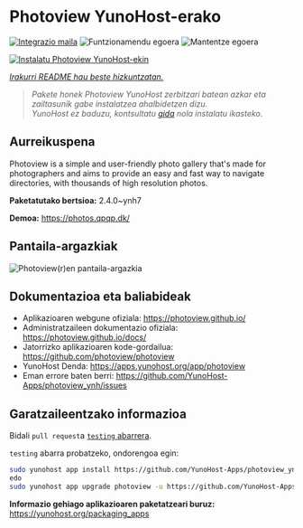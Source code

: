<!--
Ohart ongi: README hau automatikoki sortu da <https://github.com/YunoHost/apps/tree/master/tools/readme_generator>ri esker
EZ editatu eskuz.
-->

# Photoview YunoHost-erako

[![Integrazio maila](https://apps.yunohost.org/badge/integration/photoview)](https://ci-apps.yunohost.org/ci/apps/photoview/)
![Funtzionamendu egoera](https://apps.yunohost.org/badge/state/photoview)
![Mantentze egoera](https://apps.yunohost.org/badge/maintained/photoview)

[![Instalatu Photoview YunoHost-ekin](https://install-app.yunohost.org/install-with-yunohost.svg)](https://install-app.yunohost.org/?app=photoview)

*[Irakurri README hau beste hizkuntzatan.](./ALL_README.md)*

> *Pakete honek Photoview YunoHost zerbitzari batean azkar eta zailtasunik gabe instalatzea ahalbidetzen dizu.*  
> *YunoHost ez baduzu, kontsultatu [gida](https://yunohost.org/install) nola instalatu ikasteko.*

## Aurreikuspena

Photoview is a simple and user-friendly photo gallery that's made for photographers and aims to provide an easy and fast way to navigate directories, with thousands of high resolution photos.


**Paketatutako bertsioa:** 2.4.0~ynh7

**Demoa:** <https://photos.qpqp.dk/>

## Pantaila-argazkiak

![Photoview(r)en pantaila-argazkia](./doc/screenshots/screenshot.png)

## Dokumentazioa eta baliabideak

- Aplikazioaren webgune ofiziala: <https://photoview.github.io/>
- Administratzaileen dokumentazio ofiziala: <https://photoview.github.io/docs/>
- Jatorrizko aplikazioaren kode-gordailua: <https://github.com/photoview/photoview>
- YunoHost Denda: <https://apps.yunohost.org/app/photoview>
- Eman errore baten berri: <https://github.com/YunoHost-Apps/photoview_ynh/issues>

## Garatzaileentzako informazioa

Bidali `pull request`a [`testing` abarrera](https://github.com/YunoHost-Apps/photoview_ynh/tree/testing).

`testing` abarra probatzeko, ondorengoa egin:

```bash
sudo yunohost app install https://github.com/YunoHost-Apps/photoview_ynh/tree/testing --debug
edo
sudo yunohost app upgrade photoview -u https://github.com/YunoHost-Apps/photoview_ynh/tree/testing --debug
```

**Informazio gehiago aplikazioaren paketatzeari buruz:** <https://yunohost.org/packaging_apps>

